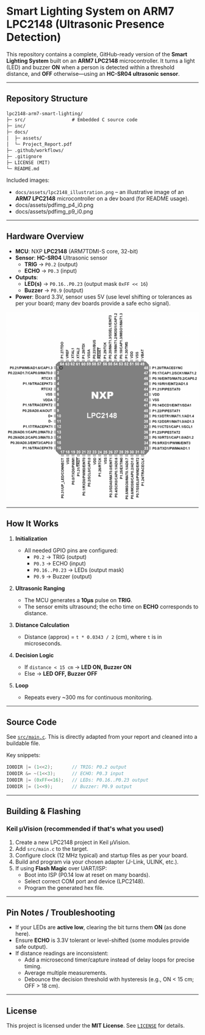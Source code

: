 # Smart Lighting System on ARM7 LPC2148 (Ultrasonic Presence Detection)

This repository contains a complete, GitHub-ready version of the **Smart Lighting System** built on an **ARM7 LPC2148** microcontroller. It turns a light (LED) and buzzer **ON** when a person is detected within a threshold distance, and **OFF** otherwise—using an **HC-SR04 ultrasonic sensor**.

---

## Repository Structure

```
lpc2148-arm7-smart-lighting/
├─ src/                 # Embedded C source code
├─ inc/                              
├─ docs/
│  ├─ assets/           
│  └─ Project_Report.pdf
├─ .github/workflows/   
├─ .gitignore
├─ LICENSE (MIT)
└─ README.md
```

Included images:
- `docs/assets/lpc2148_illustration.png` – an illustrative image of an **ARM7 LPC2148** microcontroller on a dev board (for README usage).
- docs/assets/pdfimg_p4_i0.png
- docs/assets/pdfimg_p9_i0.png

---

## Hardware Overview

- **MCU**: NXP **LPC2148** (ARM7TDMI-S core, 32-bit)
- **Sensor**: **HC-SR04** Ultrasonic sensor  
  - **TRIG** → `P0.2` (output)  
  - **ECHO** → `P0.3` (input)
- **Outputs**:  
  - **LED(s)** → `P0.16..P0.23` (output mask `0xFF << 16`)  
  - **Buzzer** → `P0.9` (output)
- **Power**: Board 3.3V, sensor uses 5V (use level shifting or tolerances as per your board; many dev boards provide a safe echo signal).

<p align="center">
  <img src="docs/assets/lpc2148_illustration.png" alt="ARM7 LPC2148 dev board illustration" width="720">
</p>

---

## How It Works

1. **Initialization**  
   - All needed GPIO pins are configured:
     - `P0.2` → TRIG (output)
     - `P0.3` → ECHO (input)
     - `P0.16..P0.23` → LEDs (output mask)
     - `P0.9` → Buzzer (output)

2. **Ultrasonic Ranging**  
   - The MCU generates a **10µs** pulse on **TRIG**.  
   - The sensor emits ultrasound; the echo time on **ECHO** corresponds to distance.

3. **Distance Calculation**  
   - Distance (approx) = `t * 0.0343 / 2` (cm), where `t` is in microseconds.

4. **Decision Logic**  
   - If `distance < 15 cm` → **LED ON, Buzzer ON**  
   - Else → **LED OFF, Buzzer OFF**

5. **Loop**  
   - Repeats every ~300 ms for continuous monitoring.

---

## Source Code

See [`src/main.c`](src/main.c). This is directly adapted from your report and cleaned into a buildable file.

Key snippets:
```c
IO0DIR |= (1<<2);       // TRIG: P0.2 output
IO0DIR &= ~(1<<3);      // ECHO: P0.3 input
IO0DIR |= (0xFF<<16);   // LEDs: P0.16..P0.23 output
IO0DIR |= (1<<9);       // Buzzer: P0.9 output
```

---

## Building & Flashing

###  Keil µVision (recommended if that's what you used)
1. Create a new LPC2148 project in Keil µVision.
2. Add `src/main.c` to the target.
3. Configure clock (12 MHz typical) and startup files as per your board.
4. Build and program via your chosen adapter (J-Link, ULINK, etc.).
5. If using **Flash Magic** over UART/ISP:
   - Boot into ISP (P0.14 low at reset on many boards).
   - Select correct COM port and device (LPC2148).
   - Program the generated hex file.

---

## Pin Notes / Troubleshooting

- If your LEDs are **active low**, clearing the bit turns them **ON** (as done here).
- Ensure **ECHO** is 3.3V tolerant or level-shifted (some modules provide safe output).  
- If distance readings are inconsistent:
  - Add a microsecond timer/capture instead of delay loops for precise timing.
  - Average multiple measurements.
  - Debounce the decision threshold with hysteresis (e.g., ON < 15 cm; OFF > 18 cm).

---


## License

This project is licensed under the **MIT License**. See [`LICENSE`](LICENSE) for details.

